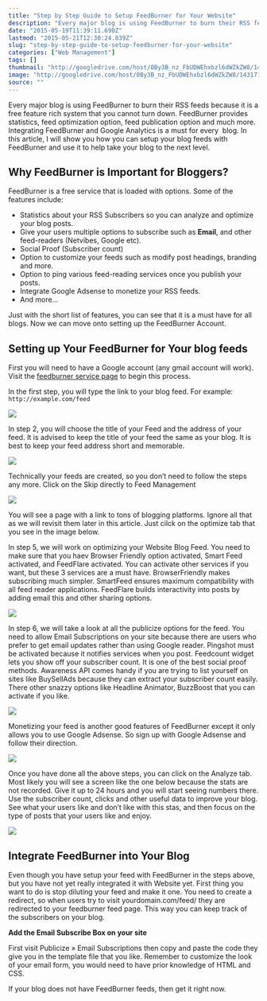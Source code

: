```yaml
---
title: "Step by Step Guide to Setup FeedBurner for Your Website"
description: "Every major blog is using FeedBurner to burn their RSS feeds because it is a free feature rich system that you cannot turn down. FeedBurner provides statistics, feed optimization option, feed publication option and much more. Integrating FeedBurner and Google Analytics is a must for every  blog. In this article, I will show you how you can setup your blog feeds with FeedBurner and use it to help take your blog to the next level."
date: "2015-05-19T11:39:11.690Z"
lastmod: "2015-05-21T12:30:24.839Z"
slug: "step-by-step-guide-to-setup-feedburner-for-your-website"
categories: ["Web Management"]
tags: []
thumbnail: "http://googledrive.com/host/0By3B_nz_FbUDWEhxbzl6dWZkZW8/1431713831334-feedburner-logo.jpg"
image: "http://googledrive.com/host/0By3B_nz_FbUDWEhxbzl6dWZkZW8/1431713831334-feedburner-logo.jpg"
source: ""
---
```



Every major blog is using FeedBurner to burn their RSS feeds because it is a free feature rich system that you cannot turn down. FeedBurner provides statistics, feed optimization option, feed publication option and much more. Integrating FeedBurner and Google Analytics is a must for every  blog. In this article, I will show you how you can setup your blog feeds with FeedBurner and use it to help take your blog to the next level.

## Why FeedBurner is Important for Bloggers?

FeedBurner is a free service that is loaded with options. Some of the features include:

*   Statistics about your RSS Subscribers so you can analyze and optimize your blog posts.
*   Give your users multiple options to subscribe such as **Email**, and other feed-readers (Netvibes, Google etc).
*   Social Proof (Subscriber count)
*   Option to customize your feeds such as modify post headings, branding and more.
*   Option to ping various feed-reading services once you publish your posts.
*   Integrate Google Adsense to monetize your RSS feeds.
*   And more…

Just with the short list of features, you can see that it is a must have for all blogs. Now we can move onto setting up the FeedBurner Account.

## Setting up Your FeedBurner for Your blog feeds

First you will need to have a Google account (any gmail account will work). Visit the [feedburner service page](http://feedburner.google.com/) to begin this process. 

In the first step, you will type the link to your blog feed. For example: `http://example.com/feed`

![](http://i963.photobucket.com/albums/ae120/Mirodil/WebSnippet/feedburner-step-1.png)

In step 2, you will choose the title of your Feed and the address of your feed. It is advised to keep the title of your feed the same as your blog. It is best to keep your feed address short and memorable. 

![](http://i963.photobucket.com/albums/ae120/Mirodil/WebSnippet/feedburner-step-2.png)

Technically your feeds are created, so you don’t need to follow the steps any more. Click on the Skip directly to Feed Management

![](http://i963.photobucket.com/albums/ae120/Mirodil/WebSnippet/feedburner-step-3.png)

You will see a page with a link to tons of blogging platforms. Ignore all that as we will revisit them later in this article. Just cilck on the optimize tab that you see in the image below.

In step 5, we will work on optimizing your Website Blog Feed. You need to make sure that you haev Browser Friendly option activated, Smart Feed activated, and FeedFlare activated. You can activate other services if you want, but these 3 services are a must have. BrowserFriendly makes subscribing much simpler. SmartFeed ensures maximum compatibility with all feed reader applications. FeedFlare builds interactivity into posts by adding email this and other sharing options.

![](http://i963.photobucket.com/albums/ae120/Mirodil/WebSnippet/step51.gif)

In step 6, we will take a look at all the publicize options for the feed. You need to allow Email Subscriptions on your site because there are users who prefer to get email updates rather than using Google reader. Pingshot must be activated because it notifies services when you post. Feedcount widget lets you show off your subscriber count. It is one of the best social proof methods. Awareness API comes handy if you are trying to list yourself on sites like BuySellAds because they can extract your subscriber count easily. There other snazzy options like Headline Animator, BuzzBoost that you can activate if you like.

![](http://i963.photobucket.com/albums/ae120/Mirodil/WebSnippet/step61.gif)

Monetizing your feed is another good features of FeedBurner except it only allows you to use Google Adsense. So sign up with Google Adsense and follow their direction.

![](http://i963.photobucket.com/albums/ae120/Mirodil/WebSnippet/step71.gif)

Once you have done all the above steps, you can click on the Analyze tab. Most likely you will see a screen like the one below because the stats are not recorded. Give it up to 24 hours and you will start seeing numbers there. Use the subscriber count, clicks and other useful data to improve your blog. See what your users like and don’t like with this stas, and then focus on the type of posts that your users like and enjoy.

![](http://i963.photobucket.com/albums/ae120/Mirodil/WebSnippet/step81.gif)

## Integrate FeedBurner into Your Blog

Even though you have setup your feed with FeedBurner in the steps above, but you have not yet really integrated it with Website yet. First thing you want to do is stop diluting your feed and make it one. You need to create a redirect, so when users try to visit yourdomain.com/feed/ they are redirected to your feedburner feed page. This way you can keep track of the subscribers on your blog.

**Add the Email Subscribe Box on your site**

First visit Publicize » Email Subscriptions then copy and paste the code they give you in the template file that you like. Remember to customize the look of your email form, you would need to have prior knowledge of HTML and CSS.

If your blog does not have FeedBurner feeds, then get it right now.